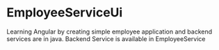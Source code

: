 # EmployeeServiceUi

Learning Angular by creating simple employee application and backend services are in java.
Backend Service is available in EmployeeService
